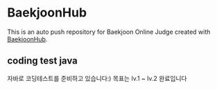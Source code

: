 # BaekjoonHub
This is an auto push repository for Baekjoon Online Judge created with [BaekjoonHub](https://github.com/BaekjoonHub/BaekjoonHub).

## coding test java
자바로 코딩테스트를 준비하고 있습니다:)
목표는 lv.1 ~ lv.2 완료입니다


